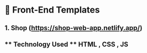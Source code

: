# 🚀 Front-End Templates 

## 1. Shop (https://shop-web-app.netlify.app/)
** Technology  Used ** HTML , CSS , JS
---
